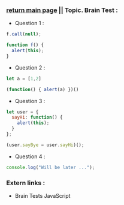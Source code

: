 ### [return main page](../README.md) || Topic. Brain Test :

* Question 1 :

```js
f.call(null);

function f() {
  alert(this);
}
```

* Question 2 :

```js
let a = [1,2]

(function() { alert(a) })()
```

* Question 3 : 

```js
let user = {
  sayHi: function() {
    alert(this);
  }
};

(user.sayBye = user.sayHi)();
```

* Question 4 :

```js
console.log("Will be later ...");
```

### Extern links :
* Brain Tests JavaScript
